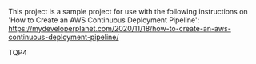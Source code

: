 This project is a sample project for use with the following instructions on 'How to Create an AWS Continuous Deployment Pipeline':  
https://mydeveloperplanet.com/2020/11/18/how-to-create-an-aws-continuous-deployment-pipeline/

TQP4
